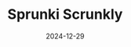 ---
title: Sprunki Scrunkly 
pageTitle: Sprunki Scrunkly.
slug: sprunki-scrunkly
gameUrl: https://game.sprunkix.com/game/sprunki-scrunkly/index.html
ogImage: /images/sprunkiscrunkly.jpg
date: 2024-12-29
position: 3
videosUrl:
  - url: https://www.youtube.com/embed/njp4vntvL1I?si=08JLceN_qUKGgAPs
  - url: https://www.youtube.com/embed/ICZlIpaC0No?si=GWDzQ3qk4Yn75Kmm
---